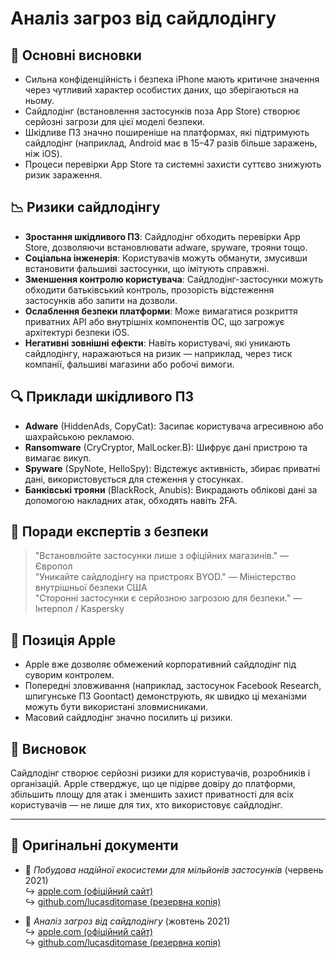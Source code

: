 # Аналіз загроз від сайдлодінгу  

## 📌 Основні висновки  

- Сильна конфіденційність і безпека iPhone мають критичне значення через чутливий характер особистих даних, що зберігаються на ньому.  
- Сайдлодінг (встановлення застосунків поза App Store) створює серйозні загрози для цієї моделі безпеки.  
- Шкідливе ПЗ значно поширеніше на платформах, які підтримують сайдлодінг (наприклад, Android має в 15–47 разів більше заражень, ніж iOS).  
- Процеси перевірки App Store та системні захисти суттєво знижують ризик зараження.  

## 📉 Ризики сайдлодінгу  

- **Зростання шкідливого ПЗ**: Сайдлодінг обходить перевірки App Store, дозволяючи встановлювати adware, spyware, трояни тощо.  
- **Соціальна інженерія**: Користувачів можуть обманути, змусивши встановити фальшиві застосунки, що імітують справжні.  
- **Зменшення контролю користувача**: Сайдлодінг-застосунки можуть обходити батьківський контроль, прозорість відстеження застосунків або запити на дозволи.  
- **Ослаблення безпеки платформи**: Може вимагатися розкриття приватних API або внутрішніх компонентів ОС, що загрожує архітектурі безпеки iOS.  
- **Негативні зовнішні ефекти**: Навіть користувачі, які уникають сайдлодінгу, наражаються на ризик — наприклад, через тиск компанії, фальшиві магазини або робочі вимоги.  

## 🔍 Приклади шкідливого ПЗ  

- **Adware** (HiddenAds, CopyCat): Засипає користувача агресивною або шахрайською рекламою.  
- **Ransomware** (CryCryptor, MalLocker.B): Шифрує дані пристрою та вимагає викуп.  
- **Spyware** (SpyNote, HelloSpy): Відстежує активність, збирає приватні дані, використовується для стеження у стосунках.  
- **Банківські трояни** (BlackRock, Anubis): Викрадають облікові дані за допомогою накладних атак, обходять навіть 2FA.  

## 🧠 Поради експертів з безпеки  

> "Встановлюйте застосунки лише з офіційних магазинів." — Європол  
> "Уникайте сайдлодінгу на пристроях BYOD." — Міністерство внутрішньої безпеки США  
> "Сторонні застосунки є серйозною загрозою для безпеки." — Інтерпол / Kaspersky  

## 🚫 Позиція Apple  

- Apple вже дозволяє обмежений корпоративний сайдлодінг під суворим контролем.  
- Попередні зловживання (наприклад, застосунок Facebook Research, шпигунське ПЗ Goontact) демонструють, як швидко ці механізми можуть бути використані зловмисниками.  
- Масовий сайдлодінг значно посилить ці ризики.  

## 📎 Висновок  

Сайдлодінг створює серйозні ризики для користувачів, розробників і організацій. Apple стверджує, що це підірве довіру до платформи, збільшить площу для атак і зменшить захист приватності для всіх користувачів — не лише для тих, хто використовує сайдлодінг.  

---  

## 📄 Оригінальні документи  

- 🧷 *Побудова надійної екосистеми для мільйонів застосунків* (червень 2021)  
  ↪️ [apple.com (офіційний сайт)](https://www.apple.com/privacy/docs/Building_a_Trusted_Ecosystem_for_Millions_of_Apps.pdf)  
  ↪️ [github.com/lucasditomase (резервна копія)](https://github.com/lucasditomase/app-restrictions/blob/main/summary.pdf)  

- 🧷 *Аналіз загроз від сайдлодінгу* (жовтень 2021)  
  ↪️ [apple.com (офіційний сайт)](https://www.apple.com/privacy/docs/Building_a_Trusted_Ecosystem_for_Millions_of_Apps_A_Threat_Analysis_of_Sideloading.pdf)  
  ↪️ [github.com/lucasditomase (резервна копія)](https://github.com/lucasditomase/app-restrictions/blob/main/threat-analysis.pdf)  
